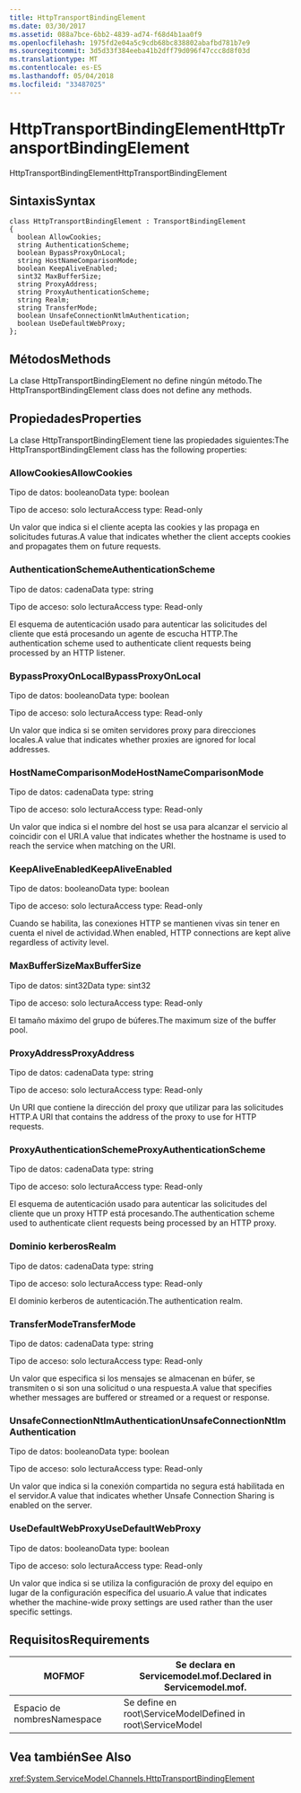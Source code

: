 ```yaml
---
title: HttpTransportBindingElement
ms.date: 03/30/2017
ms.assetid: 088a7bce-6bb2-4839-ad74-f68d4b1aa0f9
ms.openlocfilehash: 1975fd2e04a5c9cdb68bc838802abafbd781b7e9
ms.sourcegitcommit: 3d5d33f384eeba41b2dff79d096f47ccc8d8f03d
ms.translationtype: MT
ms.contentlocale: es-ES
ms.lasthandoff: 05/04/2018
ms.locfileid: "33487025"
---
```

# <a name="httptransportbindingelement"></a><span data-ttu-id="74575-102">HttpTransportBindingElement</span><span class="sxs-lookup"><span data-stu-id="74575-102">HttpTransportBindingElement</span></span>
<span data-ttu-id="74575-103">HttpTransportBindingElement</span><span class="sxs-lookup"><span data-stu-id="74575-103">HttpTransportBindingElement</span></span>  
  
## <a name="syntax"></a><span data-ttu-id="74575-104">Sintaxis</span><span class="sxs-lookup"><span data-stu-id="74575-104">Syntax</span></span>  
  
```  
class HttpTransportBindingElement : TransportBindingElement  
{  
  boolean AllowCookies;  
  string AuthenticationScheme;  
  boolean BypassProxyOnLocal;  
  string HostNameComparisonMode;  
  boolean KeepAliveEnabled;  
  sint32 MaxBufferSize;  
  string ProxyAddress;  
  string ProxyAuthenticationScheme;  
  string Realm;  
  string TransferMode;  
  boolean UnsafeConnectionNtlmAuthentication;  
  boolean UseDefaultWebProxy;  
};  
```  
  
## <a name="methods"></a><span data-ttu-id="74575-105">Métodos</span><span class="sxs-lookup"><span data-stu-id="74575-105">Methods</span></span>  
 <span data-ttu-id="74575-106">La clase HttpTransportBindingElement no define ningún método.</span><span class="sxs-lookup"><span data-stu-id="74575-106">The HttpTransportBindingElement class does not define any methods.</span></span>  
  
## <a name="properties"></a><span data-ttu-id="74575-107">Propiedades</span><span class="sxs-lookup"><span data-stu-id="74575-107">Properties</span></span>  
 <span data-ttu-id="74575-108">La clase HttpTransportBindingElement tiene las propiedades siguientes:</span><span class="sxs-lookup"><span data-stu-id="74575-108">The HttpTransportBindingElement class has the following properties:</span></span>  
  
### <a name="allowcookies"></a><span data-ttu-id="74575-109">AllowCookies</span><span class="sxs-lookup"><span data-stu-id="74575-109">AllowCookies</span></span>  
 <span data-ttu-id="74575-110">Tipo de datos: booleano</span><span class="sxs-lookup"><span data-stu-id="74575-110">Data type: boolean</span></span>  
  
 <span data-ttu-id="74575-111">Tipo de acceso: solo lectura</span><span class="sxs-lookup"><span data-stu-id="74575-111">Access type: Read-only</span></span>  
  
 <span data-ttu-id="74575-112">Un valor que indica si el cliente acepta las cookies y las propaga en solicitudes futuras.</span><span class="sxs-lookup"><span data-stu-id="74575-112">A value that indicates whether the client accepts cookies and propagates them on future requests.</span></span>  
  
### <a name="authenticationscheme"></a><span data-ttu-id="74575-113">AuthenticationScheme</span><span class="sxs-lookup"><span data-stu-id="74575-113">AuthenticationScheme</span></span>  
 <span data-ttu-id="74575-114">Tipo de datos: cadena</span><span class="sxs-lookup"><span data-stu-id="74575-114">Data type: string</span></span>  
  
 <span data-ttu-id="74575-115">Tipo de acceso: solo lectura</span><span class="sxs-lookup"><span data-stu-id="74575-115">Access type: Read-only</span></span>  
  
 <span data-ttu-id="74575-116">El esquema de autenticación usado para autenticar las solicitudes del cliente que está procesando un agente de escucha HTTP.</span><span class="sxs-lookup"><span data-stu-id="74575-116">The authentication scheme used to authenticate client requests being processed by an HTTP listener.</span></span>  
  
### <a name="bypassproxyonlocal"></a><span data-ttu-id="74575-117">BypassProxyOnLocal</span><span class="sxs-lookup"><span data-stu-id="74575-117">BypassProxyOnLocal</span></span>  
 <span data-ttu-id="74575-118">Tipo de datos: booleano</span><span class="sxs-lookup"><span data-stu-id="74575-118">Data type: boolean</span></span>  
  
 <span data-ttu-id="74575-119">Tipo de acceso: solo lectura</span><span class="sxs-lookup"><span data-stu-id="74575-119">Access type: Read-only</span></span>  
  
 <span data-ttu-id="74575-120">Un valor que indica si se omiten servidores proxy para direcciones locales.</span><span class="sxs-lookup"><span data-stu-id="74575-120">A value that indicates whether proxies are ignored for local addresses.</span></span>  
  
### <a name="hostnamecomparisonmode"></a><span data-ttu-id="74575-121">HostNameComparisonMode</span><span class="sxs-lookup"><span data-stu-id="74575-121">HostNameComparisonMode</span></span>  
 <span data-ttu-id="74575-122">Tipo de datos: cadena</span><span class="sxs-lookup"><span data-stu-id="74575-122">Data type: string</span></span>  
  
 <span data-ttu-id="74575-123">Tipo de acceso: solo lectura</span><span class="sxs-lookup"><span data-stu-id="74575-123">Access type: Read-only</span></span>  
  
 <span data-ttu-id="74575-124">Un valor que indica si el nombre del host se usa para alcanzar el servicio al coincidir con el URI.</span><span class="sxs-lookup"><span data-stu-id="74575-124">A value that indicates whether the hostname is used to reach the service when matching on the URI.</span></span>  
  
### <a name="keepaliveenabled"></a><span data-ttu-id="74575-125">KeepAliveEnabled</span><span class="sxs-lookup"><span data-stu-id="74575-125">KeepAliveEnabled</span></span>  
 <span data-ttu-id="74575-126">Tipo de datos: booleano</span><span class="sxs-lookup"><span data-stu-id="74575-126">Data type: boolean</span></span>  
  
 <span data-ttu-id="74575-127">Tipo de acceso: solo lectura</span><span class="sxs-lookup"><span data-stu-id="74575-127">Access type: Read-only</span></span>  
  
 <span data-ttu-id="74575-128">Cuando se habilita, las conexiones HTTP se mantienen vivas sin tener en cuenta el nivel de actividad.</span><span class="sxs-lookup"><span data-stu-id="74575-128">When enabled, HTTP connections are kept alive regardless of activity level.</span></span>  
  
### <a name="maxbuffersize"></a><span data-ttu-id="74575-129">MaxBufferSize</span><span class="sxs-lookup"><span data-stu-id="74575-129">MaxBufferSize</span></span>  
 <span data-ttu-id="74575-130">Tipo de datos: sint32</span><span class="sxs-lookup"><span data-stu-id="74575-130">Data type: sint32</span></span>  
  
 <span data-ttu-id="74575-131">Tipo de acceso: solo lectura</span><span class="sxs-lookup"><span data-stu-id="74575-131">Access type: Read-only</span></span>  
  
 <span data-ttu-id="74575-132">El tamaño máximo del grupo de búferes.</span><span class="sxs-lookup"><span data-stu-id="74575-132">The maximum size of the buffer pool.</span></span>  
  
### <a name="proxyaddress"></a><span data-ttu-id="74575-133">ProxyAddress</span><span class="sxs-lookup"><span data-stu-id="74575-133">ProxyAddress</span></span>  
 <span data-ttu-id="74575-134">Tipo de datos: cadena</span><span class="sxs-lookup"><span data-stu-id="74575-134">Data type: string</span></span>  
  
 <span data-ttu-id="74575-135">Tipo de acceso: solo lectura</span><span class="sxs-lookup"><span data-stu-id="74575-135">Access type: Read-only</span></span>  
  
 <span data-ttu-id="74575-136">Un URI que contiene la dirección del proxy que utilizar para las solicitudes HTTP.</span><span class="sxs-lookup"><span data-stu-id="74575-136">A URI that contains the address of the proxy to use for HTTP requests.</span></span>  
  
### <a name="proxyauthenticationscheme"></a><span data-ttu-id="74575-137">ProxyAuthenticationScheme</span><span class="sxs-lookup"><span data-stu-id="74575-137">ProxyAuthenticationScheme</span></span>  
 <span data-ttu-id="74575-138">Tipo de datos: cadena</span><span class="sxs-lookup"><span data-stu-id="74575-138">Data type: string</span></span>  
  
 <span data-ttu-id="74575-139">Tipo de acceso: solo lectura</span><span class="sxs-lookup"><span data-stu-id="74575-139">Access type: Read-only</span></span>  
  
 <span data-ttu-id="74575-140">El esquema de autenticación usado para autenticar las solicitudes del cliente que un proxy HTTP está procesando.</span><span class="sxs-lookup"><span data-stu-id="74575-140">The authentication scheme used to authenticate client requests being processed by an HTTP proxy.</span></span>  
  
### <a name="realm"></a><span data-ttu-id="74575-141">Dominio kerberos</span><span class="sxs-lookup"><span data-stu-id="74575-141">Realm</span></span>  
 <span data-ttu-id="74575-142">Tipo de datos: cadena</span><span class="sxs-lookup"><span data-stu-id="74575-142">Data type: string</span></span>  
  
 <span data-ttu-id="74575-143">Tipo de acceso: solo lectura</span><span class="sxs-lookup"><span data-stu-id="74575-143">Access type: Read-only</span></span>  
  
 <span data-ttu-id="74575-144">El dominio kerberos de autenticación.</span><span class="sxs-lookup"><span data-stu-id="74575-144">The authentication realm.</span></span>  
  
### <a name="transfermode"></a><span data-ttu-id="74575-145">TransferMode</span><span class="sxs-lookup"><span data-stu-id="74575-145">TransferMode</span></span>  
 <span data-ttu-id="74575-146">Tipo de datos: cadena</span><span class="sxs-lookup"><span data-stu-id="74575-146">Data type: string</span></span>  
  
 <span data-ttu-id="74575-147">Tipo de acceso: solo lectura</span><span class="sxs-lookup"><span data-stu-id="74575-147">Access type: Read-only</span></span>  
  
 <span data-ttu-id="74575-148">Un valor que especifica si los mensajes se almacenan en búfer, se transmiten o si son una solicitud o una respuesta.</span><span class="sxs-lookup"><span data-stu-id="74575-148">A value that specifies whether messages are buffered or streamed or a request or response.</span></span>  
  
### <a name="unsafeconnectionntlmauthentication"></a><span data-ttu-id="74575-149">UnsafeConnectionNtlmAuthentication</span><span class="sxs-lookup"><span data-stu-id="74575-149">UnsafeConnectionNtlmAuthentication</span></span>  
 <span data-ttu-id="74575-150">Tipo de datos: booleano</span><span class="sxs-lookup"><span data-stu-id="74575-150">Data type: boolean</span></span>  
  
 <span data-ttu-id="74575-151">Tipo de acceso: solo lectura</span><span class="sxs-lookup"><span data-stu-id="74575-151">Access type: Read-only</span></span>  
  
 <span data-ttu-id="74575-152">Un valor que indica si la conexión compartida no segura está habilitada en el servidor.</span><span class="sxs-lookup"><span data-stu-id="74575-152">A value that indicates whether Unsafe Connection Sharing is enabled on the server.</span></span>  
  
### <a name="usedefaultwebproxy"></a><span data-ttu-id="74575-153">UseDefaultWebProxy</span><span class="sxs-lookup"><span data-stu-id="74575-153">UseDefaultWebProxy</span></span>  
 <span data-ttu-id="74575-154">Tipo de datos: booleano</span><span class="sxs-lookup"><span data-stu-id="74575-154">Data type: boolean</span></span>  
  
 <span data-ttu-id="74575-155">Tipo de acceso: solo lectura</span><span class="sxs-lookup"><span data-stu-id="74575-155">Access type: Read-only</span></span>  
  
 <span data-ttu-id="74575-156">Un valor que indica si se utiliza la configuración de proxy del equipo en lugar de la configuración específica del usuario.</span><span class="sxs-lookup"><span data-stu-id="74575-156">A value that indicates whether the machine-wide proxy settings are used rather than the user specific settings.</span></span>  
  
## <a name="requirements"></a><span data-ttu-id="74575-157">Requisitos</span><span class="sxs-lookup"><span data-stu-id="74575-157">Requirements</span></span>  
  
|<span data-ttu-id="74575-158">MOF</span><span class="sxs-lookup"><span data-stu-id="74575-158">MOF</span></span>|<span data-ttu-id="74575-159">Se declara en Servicemodel.mof.</span><span class="sxs-lookup"><span data-stu-id="74575-159">Declared in Servicemodel.mof.</span></span>|  
|---------|-----------------------------------|  
|<span data-ttu-id="74575-160">Espacio de nombres</span><span class="sxs-lookup"><span data-stu-id="74575-160">Namespace</span></span>|<span data-ttu-id="74575-161">Se define en root\ServiceModel</span><span class="sxs-lookup"><span data-stu-id="74575-161">Defined in root\ServiceModel</span></span>|  
  
## <a name="see-also"></a><span data-ttu-id="74575-162">Vea también</span><span class="sxs-lookup"><span data-stu-id="74575-162">See Also</span></span>  
 <xref:System.ServiceModel.Channels.HttpTransportBindingElement>
